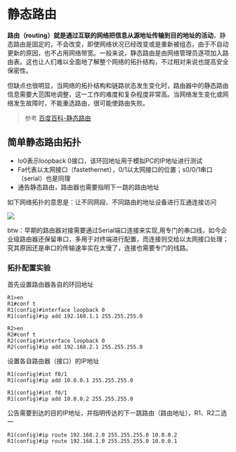 # 静态路由

**路由（routing）就是通过互联的网络把信息从源地址传输到目的地址的活动**，静态路由是固定的，不会改变，即使网络状况已经改变或是重新被组态，由于不自动更新的原因，也不占用网络带宽。一般来说，静态路由是由网络管理员逐项加入路由表。这也让人们难以全面地了解整个网络的拓扑结构，不过相对来说也提高安全保密性。

但缺点也很明显，当网络的拓扑结构和链路状态发生变化时，路由器中的静态路由信息需要大范围地调整，这一工作的难度和复杂程度非常高。当网络发生变化或网络发生故障时，不能重选路由，很可能使路由失败。

> 参考 [百度百科-静态路由](https://baike.baidu.com/item/%E9%9D%99%E6%80%81%E8%B7%AF%E7%94%B1)

## 简单静态路由拓扑

* lo0表示loopback 0接口，该环回地址用于模拟PC的IP地址进行测试
* Fa代表以太网接口（fastethernet），0/1以太网接口的位置；s0/0/1串口（serial）也是同理
* 通告静态路由，路由器也需要指明下一跳的路由地址

如下网络拓扑的意思是：让不同网段、不同路由的地址设备进行互通连接访问

![](https://i.postimg.cc/nhR4HD3F/2019-10-15-100252.png)

btw：早期的路由器对接需要通过Serial端口连接来实现,用专门的串口线，如今企业级路由器还保留串口，多用于对终端进行配置，而连接则交给以太网接口处理；究其原因还是串口的传输速率实在太慢了，连接也需要专门的线路。

### 拓扑配置实验

首先设置路由器各自的环回地址

```ios
R1>en
R1#conf t
R1(config)#interface loopback 0
R1(config)#ip add 192.168.1.1 255.255.255.0
```

```ios
R2>en
R2#conf t
R2(config)#interface loopback 0
R2(config)#ip add 192.168.2.1 255.255.255.0
```

设置各自路由器（接口）的IP地址


```ios
R1(config)#int f0/1
R1(config)#ip add 10.0.0.1 255.255.255.0
```

```ios
R1(config)#int f0/1
R1(config)#ip add 10.0.0.2 255.255.255.0
```

公告需要到达的目的IP地址，并指明传达的下一跳路由（路由地址），R1、R2二选一


```ios
R1(config)#ip route 192.168.2.0 255.255.255.0 10.0.0.2
R1(config)#ip route 192.168.1.0 255.255.255.0 10.0.0.1
```
